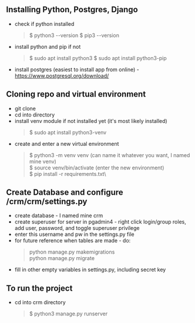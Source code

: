 ## Installing Python, Postgres, Django
- check if python installed
  > $ python3 --version
  > $ pip3 --version
- install python and pip if not 
  > $ sudo apt install python3
  > $ sudo apt install python3-pip
- install postgres (easiest to install app from online) - https://www.postgresql.org/download/

## Cloning repo and virtual environment
- git clone
- cd into directory
- install venv module if not installed yet (it's most likely installed)
  > $ sudo apt install python3-venv
- create and enter a new virtual environment 
  > $ python3 -m venv venv (can name it whatever you want, I named mine venv)\
  > $ source venv/bin/activate (enter the new environment)\
  > $ pip install -r requirements.txt\

## Create Database and configure /crm/crm/settings.py
- create database - I named mine crm
- create superuser for server in pgadmin4 - right click login/group roles, add user, password, and toggle superuser privilege
- enter this username and pw in the settings.py file
- for future reference when tables are made - do:
  > python manage.py makemigrations\
  > python manage.py migrate
- fill in other empty variables in settings.py, including secret key 

## To run the project
- cd into crm directory
  > $ python3 manage.py runserver